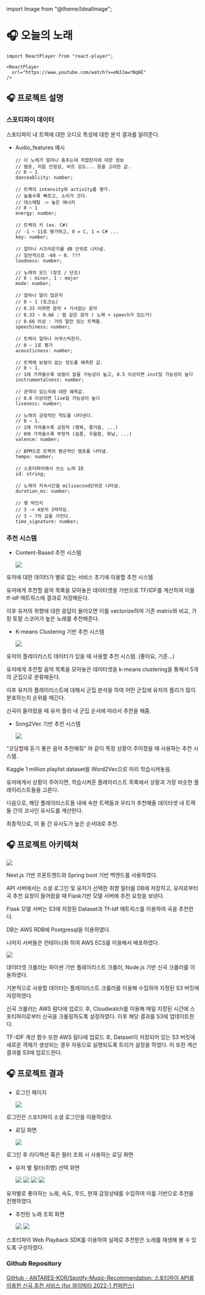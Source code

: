 import Image from "@theme/IdealImage";

# 🎧 오늘의 노래

```mdx-code-block
import ReactPlayer from "react-player";

<ReactPlayer
  url="https://www.youtube.com/watch?v=eNJJawrNq6E"
/>
```

## 🎧 프로젝트 설명

### 스포티파이 데이터

스포티파이 내 트랙에 대한 오디오 특성에 대한 분석 결과를 알려준다.

- Audio_features 예시

  ```tsx
  // 이 노래가 얼마나 춤추는데 적합한지에 대한 정보
  // 템포, 리듬 안정성, 비트 강도... 등을 고려한 값.
  // 0 ~ 1
  danceabliity: number;

  // 트랙의 intensity와 activity를 평가.
  // 높을수록 빠르고, 소리가 크다.
  // 데스메탈 -> 높은 에너지
  // 0 ~ 1
  energy: number;

  // 트랙의 키 (ex. C#)
  // -1 ~ 11로 평가하고, 0 = C, 1 = C# ...
  key: number;

  // 얼마나 시끄러운지를 dB 단위로 나타냄.
  // 일반적으로 -60 ~ 0. ???
  loudness: number;

  // 노래의 모드 (장조 / 단조)
  // 0 : minor, 1 : major
  mode: number;

  // 얼마나 말이 많은지
  // 0 ~ 1 (토크쇼)
  // 0.33 이하면 음악 + 가사없는 음악
  // 0.33 ~ 0.66 : 랩 같은 음악 ( 노래 + speech가 있는거)
  // 0.66 이상 : 거의 말만 있는 트랙들.
  speechiness: number;

  // 트랙이 얼마나 어쿠스틱한지.
  // 0 ~ 1로 평가
  acousticness: number;

  // 트랙에 보컬이 없는 정도를 예측한 값.
  // 0 ~ 1.
  // 1에 가까울수록 보컬이 없을 가능성이 높고, 0.5 이상이면 inst일 가능성이 높다
  instrumentalness: number;

  // 관객이 있는지에 대한 예측값.
  // 0.8 이상이면 live일 가능성이 높다
  liveness: number;

  // 노래의 긍정적인 척도를 나타낸다.
  // 0 ~ 1.
  // 1에 가까울수록 긍정적 (행복, 즐거움, ...)
  // 0에 가까울수록 부정적 (슬픔, 우울함, 화남, ...)
  valence: number;

  // BPM으로 트랙의 평균적인 템포를 나타냄.
  tempo: number;

  // 스포티파이에서 쓰는 노래 ID
  id: string;

  // 노래의 지속시간을 milisecond단위로 나타냄.
  duration_ms: number;

  // 몇 박인지
  // 3 -> 4분의 3박자임.
  // 3 ~ 7의 값을 가진다.
  time_signature: number;
  ```

### 추천 시스템

- Content-Based 추천 시스템

  ![](./assets/todays-song/1.png)

유저에 대한 데이터가 별로 없는 서비스 초기에 이용할 추천 시스템

유저에게 추천할 음악 목록을 모아놓은 데이터셋을 기반으로 TF/IDF를 계산하여 이를 tf-idf 매트릭스에 결과로 저장해둔다.

이후 유저의 취향에 대한 응답이 들어오면 이를 vectorize하여 기존 matrix와 비교, 가장 토탈 스코어가 높은 노래를 추천해준다.

- K-means Clustering 기반 추천 시스템

  ![](./assets/todays-song/2.png)

유저의 플레이리스트 데이터가 있을 때 사용할 추천 시스템. (좋아요, 기존…)

유저에게 추천할 음악 목록을 모아놓은 데이터셋을 k-means clustering을 통해서 5개의 군집으로 분류해둔다.

이후 유저의 플레이리스트에 대해서 군집 분석을 하여 어떤 군집에 유저의 플리가 많이 분포하는지 순위를 매긴다.

신곡이 들어왔을 때 유저 플리 내 군집 순서에 따라서 추천을 해줌.

- Song2Vec 기반 추천 시스템

  ![](./assets/todays-song/3.png)

“코딩할때 듣기 좋은 음악 추천해줘" 와 같이 특정 상황이 주어졌을 때 사용하는 추천 시스템.

Kaggle 1 million playlist dataset을 Word2Vec으로 미리 학습시켜놓음.

유저에게서 상황이 주어지면, 학습시켜준 플레이리스트 목록에서 상황과 가장 비슷한 플레이리스트들을 고른다.

다음으로, 해당 플레이리스트들 내에 속한 트랙들과 우리가 추천해줄 데이터셋 내 트랙들 간의 코사인 유사도를 계산한다.

최종적으로, 이 둘 간 유사도가 높은 순서대로 추천.

## 🎧 프로젝트 아키텍쳐

![](./assets/todays-song/4.png)

Next.js 기반 프론트엔드와 Spring boot 기반 백엔드를 사용하였다.

API 서버에서는 소셜 로그인 및 유저가 선택한 취향 필터를 DB에 저장하고, 유저로부터 곡 추천 요청이 들어왔을 때 Flask기반 모델 서버에 추천 요청을 보낸다.

Flask 모델 서버는 S3에 저장된 Dataset과 Tf-Idf 매트릭스를 이용하여 곡을 추천한다.

DB는 AWS RDB에 Postgresql을 이용하였다.

나머지 서버들은 컨테이너화 하여 AWS ECS를 이용해서 배포하였다.

![](./assets/todays-song/5.png)

데이터셋 크롤러는 파이썬 기반 플레이리스트 크롤러, Node.js 기반 신곡 크롤러를 이용하였다.

기본적으로 사용할 데이터는 플레이리스트 크롤러를 이용해 수집하여 지정된 S3 버킷에 저장하였다.

신곡 크롤러는 AWS 람다에 업로드 후, Cloudwatch를 이용해 매일 지정된 시간에 스포티파이로부터 신곡을 크롤링하도록 설정하였다. 이후 해당 결과를 S3에 업데이트한다.

TF-IDF 계산 함수 또한 AWS 람다에 업로드 후, Dataset이 저장되어 있는 S3 버킷에 새로운 객체가 생성되는 경우 자동으로 실행되도록 트리거 설정을 하였다. 이 또한 계산 결과를 S3에 업로드한다.

## 🎧 프로젝트 결과

- 로그인 페이지

  ![](./assets/todays-song/6.png)

로그인은 스포티파이 소셜 로그인을 이용하였다.

- 로딩 화면

  ![](./assets/todays-song/7.png)

로그인 후 리디렉션 혹은 필터 조회 시 사용하는 로딩 화면

- 유저 별 필터(취향) 선택 화면

  ![](./assets/todays-song/8.png)
  ![](./assets/todays-song/9.png)
  ![](./assets/todays-song/10.png)
  ![](./assets/todays-song/11.png)

유저별로 좋아하는 노래, 속도, 무드, 현재 감정상태를 수집하여 이를 기반으로 추천을 진행하였다.

- 추천된 노래 조회 화면

  ![](./assets/todays-song/12.png)
  ![](./assets/todays-song/13.png)

스포티파이 Web Playback SDK를 이용하여 실제로 추천받은 노래를 재생해 볼 수 있도록 구성하였다.

### Github Repository

[GitHub - ANTARES-KOR/Spotify-Music-Recommendation: 스포티파이 API를 이용한 신곡 추천 서비스 (for 와이빅타 2022-1 컨퍼런스)](https://github.com/ANTARES-KOR/Spotify-Music-Recommendation)
